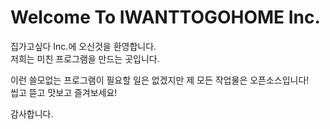 # **Welcome To IWANTTOGOHOME Inc.**

집가고싶다 Inc.에 오신것을 환영합니다.<br>
저희는 미친 프로그램을 만드는 곳입니다.

이런 쓸모없는 프로그램이 필요할 일은 없겠지만 제 모든 작업물은 오픈소스입니다!<br>
씹고 뜯고 맛보고 즐겨보세요!

감사합니다.

